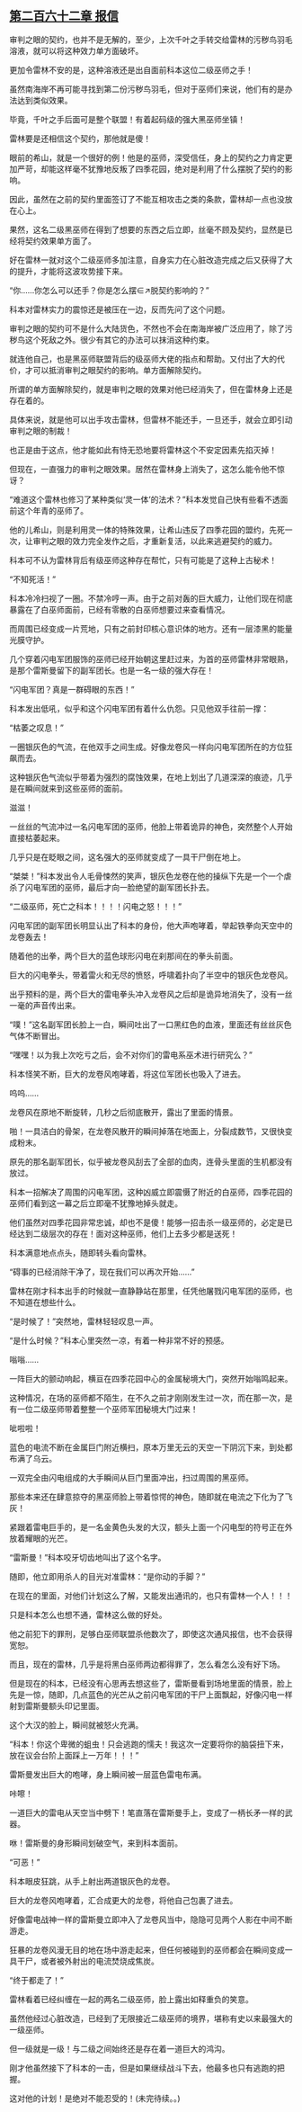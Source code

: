 ## [第二百六十二章 报信](https://www.xxbiquge.com/11_11222/8844978.html)


  审判之眼的契约，也并不是无解的，至少，上次千叶之手转交给雷林的污秽鸟羽毛溶液，就可以将这种效力单方面破坏。

  更加令雷林不安的是，这种溶液还是出自面前科本这位二级巫师之手！

  虽然南海岸不再可能寻找到第二份污秽鸟羽毛，但对于巫师们来说，他们有的是办法达到类似效果。

  毕竟，千叶之手后面可是整个联盟！有着起码级的强大黑巫师坐镇！

  雷林要是还相信这个契约，那他就是傻！

  眼前的希山，就是一个很好的例！他是的巫师，深受信任，身上的契约之力肯定更加严苛，却能这样毫不犹豫地反叛了四季花园，绝对是利用了什么摆脱了契约的影响。

  因此，虽然在之前的契约里面签订了不能互相攻击之类的条款，雷林却一点也没放在心上。

  果然，这名二级黑巫师在得到了想要的东西之后立即，丝毫不顾及契约，显然是已经将契约效果单方面了。

  好在雷林一就对这个二级巫师多加注意，自身实力在心脏改造完成之后又获得了大的提升，才能将这波攻势接下来。

  “你……你怎么可以还手？你是怎么摆∈↗脱契约影响的？”

  科本对雷林实力的震惊还是被压在一边，反而先问了这个问题。

  审判之眼的契约可不是什么大陆货色，不然也不会在南海岸被广泛应用了，除了污秽鸟这个死敌之外。很少有其它的办法可以抹消这种约束。

  就连他自己，也是黑巫师联盟背后的级巫师大佬的指点和帮助。又付出了大的代价，才可以抵消审判之眼契约的影响。单方面解除契约。

  所谓的单方面解除契约，就是审判之眼的效果对他已经消失了，但在雷林身上还是存在着的。

  具体来说，就是他可以出手攻击雷林，但雷林不能还手，一旦还手，就会立即引动审判之眼的制裁！

  也正是由于这点，他才能如此有恃无恐地要将雷林这个不安定因素先掐灭掉！

  但现在，一直强力的审判之眼效果。居然在雷林身上消失了，这怎么能令他不惊讶？

  “难道这个雷林也修习了某种类似‘灵一体’的法术？”科本发觉自己快有些看不透面前这个年青的巫师了。

  他的儿希山，则是利用灵一体的特殊效果，让希山违反了四季花园的盟约，先死一次，让审判之眼的效力完全发作之后，才重新复活，以此来逃避契约的威力。

  科本可不认为雷林背后有级巫师这种存在帮忙，只有可能是了这种上古秘术！

  “不知死活！”

  科本冷冷扫视了一圈。不禁冷哼一声。由于之前对轰的巨大威力，让他们现在彻底暴露在了白巫师面前，已经有零散的白巫师想要过来查看情况。

  而周围已经变成一片荒地，只有之前封印核心意识体的地方。还有一层漆黑的能量光膜守护。

  几个穿着闪电军团服饰的巫师已经开始朝这里赶过来，为首的巫师雷林非常眼熟，是那个雷斯曼留下的副军团长。也是一名一级的强大存在！

  “闪电军团？真是一群碍眼的东西！”

  科本发出低吼，似乎和这个闪电军团有着什么仇怨。只见他双手往前一撑：

  “枯萎之叹息！”

  一圈银灰色的气流，在他双手之间生成。好像龙卷风一样向闪电军团所在的方位狂飙而去。

  这种银灰色气流似乎带着为强烈的腐蚀效果，在地上划出了几道深深的痕迹，几乎是在瞬间就来到这些巫师的面前。

  滋滋！

  一丝丝的气流冲过一名闪电军团的巫师，他脸上带着诡异的神色，突然整个人开始直接枯萎起来。

  几乎只是在眨眼之间，这名强大的巫师就变成了一具干尸倒在地上。

  “桀桀！”科本发出令人毛骨悚然的笑声，银灰色龙卷在他的操纵下先是一个一个虐杀了闪电军团的巫师，最后才向一脸绝望的副军团长扑去。

  “二级巫师，死亡之科本！！！！闪电之怒！！！”

  闪电军团的副军团长明显认出了科本的身份，他大声咆哮着，举起铁拳向天空中的龙卷轰去！

  随着他的出拳，两个巨大的蓝色球形闪电在刹那间在的拳头前面。

  巨大的闪电拳头，带着雷火和无尽的愤怒，呼啸着扑向了半空中的银灰色龙卷风。

  出乎预料的是，两个巨大的雷电拳头冲入龙卷风之后却是诡异地消失了，没有一丝一毫的声音传出来。

  “噗！”这名副军团长脸上一白，瞬间吐出了一口黑红色的血液，里面还有丝丝灰色气体不断冒出。

  “嘿嘿！以为我上次吃亏之后，会不对你们的雷电系巫术进行研究么？”

  科本怪笑不断，巨大的龙卷风咆哮着，将这位军团长也吸入了进去。

  呜呜……

  龙卷风在原地不断旋转，几秒之后彻底散开，露出了里面的情景。

  啪！一具洁白的骨架，在龙卷风散开的瞬间掉落在地面上，分裂成数节，又很快变成粉末。

  原先的那名副军团长，似乎被龙卷风刮去了全部的血肉，连骨头里面的生机都没有放过。

  科本一招解决了周围的闪电军团，这种凶威立即震慑了附近的白巫师，四季花园的巫师们看到这一幕之后立即毫不犹豫地掉头就走。

  他们虽然对四季花园非常忠诚，却也不是傻！能够一招击杀一级巫师的，必定是已经达到二级层次的存在！面对这种巫师，他们上去多少都是送死！

  科本满意地点点头，随即转头看向雷林。

  “碍事的已经消除干净了，现在我们可以再次开始……”

  雷林在刚才科本出手的时候就一直静静站在那里，任凭他屠戮闪电军团的巫师，也不知道在想些什么。

  “是时候了！”突然地，雷林轻轻叹息一声。

  “是什么时候？”科本心里突然一凉，有着一种非常不好的预感。

  嗡嗡……

  一阵巨大的颤动响起，横亘在四季花园中心的金属秘境大门，突然开始嗡鸣起来。

  这种情况，在场的巫师都不陌生，在不久之前才刚刚发生过一次，而在那一次，是有一位二级巫师带着整整一个巫师军团秘境大门过来！

  呲啦啦！

  蓝色的电流不断在金属巨门附近横扫，原本万里无云的天空一下阴沉下来，到处都布满了乌云。

  一双完全由闪电组成的大手瞬间从巨门里面冲出，扫过周围的黑巫师。

  那些本来还在肆意掠夺的黑巫师脸上带着惊愕的神色，随即就在电流之下化为了飞灰！

  紧跟着雷电巨手的，是一名金黄色头发的大汉，额头上面一个闪电型的符号正在外放着耀眼的光芒。

  “雷斯曼！”科本咬牙切齿地叫出了这个名字。

  随即，他立即用杀人的目光对准雷林：“是你动的手脚？”

  在现在的里面，对他们计划这么了解，又能发出通讯的，也只有雷林一个人！！！

  只是科本怎么也想不通，雷林这么做的好处。

  他之前犯下的罪刑，足够白巫师联盟杀他数次了，即使这次通风报信，也不会获得宽恕。

  而且，现在的雷林，几乎是将黑白巫师两边都得罪了，怎么看怎么没有好下场。

  但是现在的科本，已经没有心思再去想这些了，雷斯曼看到场地里面的情景，脸上先是一惊，随即，几点蓝色的光芒从之前闪电军团的干尸上面飘起，好像闪电一样射到雷斯曼额头印记里面。

  这个大汉的脸上，瞬间就被怒火充满。

  “科本！你这个卑微的蛆虫！只会逃跑的懦夫！我这次一定要将你的脑袋扭下来，放在议会台阶上面踩上一万年！！！”

  雷斯曼发出巨大的咆哮，身上瞬间被一层蓝色雷电布满。

  咔嚓！

  一道巨大的雷电从天空当中劈下！笔直落在雷斯曼手上，变成了一柄长矛一样的武器。

  咻！雷斯曼的身形瞬间划破空气，来到科本面前。

  “可恶！”

  科本眼皮狂跳，从手上射出两道银灰色的龙卷。

  巨大的龙卷风咆哮着，汇合成更大的龙卷，将他自己包裹了进去。

  好像雷电战神一样的雷斯曼立即冲入了龙卷风当中，隐隐可见两个人影在中间不断游走。

  狂暴的龙卷风漫无目的地在场中游走起来，但任何被碰到的巫师都会在瞬间变成一具干尸，或者被外射出的电流焚烧成焦炭。

  “终于都走了！”

  雷林看着已经纠缠在一起的两名二级巫师，脸上露出如释重负的笑意。

  虽然他经过心脏改造，已经到了无限接近二级巫师的境界，堪称有史以来最强大的一级巫师。

  但一级就是一级！与二级之间始终还是存在着一道巨大的鸿沟。

  刚才他虽然接下了科本的一击，但是如果继续战斗下去，他最多也只有逃跑的把握。

  这对他的计划！是绝对不能忍受的！(未完待续。。)
